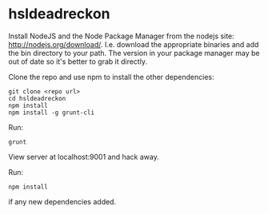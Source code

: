hsldeadreckon
=============

Install NodeJS and the Node Package Manager from the nodejs site: http://nodejs.org/download/. I.e. download the appropriate binaries and add the bin directory to your path. The version in your package manager may be out of date so it's better to grab it directly.

Clone the repo and use npm to install the other dependencies:

```
git clone <repo url>
cd hsldeadreckon
npm install
npm install -g grunt-cli
```

Run:
```
grunt
```

View server at localhost:9001 and hack away.

Run:

```
npm install
```

if any new dependencies added.
